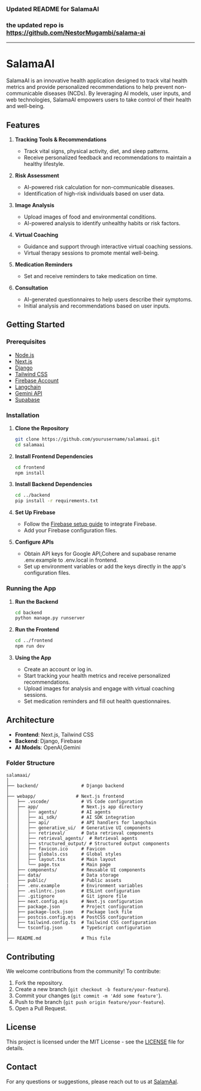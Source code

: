 ### Updated README for SalamaAI
### the updated repo is https://github.com/NestorMugambi/salama-ai

---

# SalamaAI

SalamaAI is an innovative health application designed to track vital health metrics and provide personalized recommendations to help prevent non-communicable diseases (NCDs). By leveraging AI models, user inputs, and web technologies, SalamaAI empowers users to take control of their health and well-being.

## Features

1. **Tracking Tools & Recommendations**
   - Track vital signs, physical activity, diet, and sleep patterns.
   - Receive personalized feedback and recommendations to maintain a healthy lifestyle.

2. **Risk Assessment**
   - AI-powered risk calculation for non-communicable diseases.
   - Identification of high-risk individuals based on user data.

3. **Image Analysis**
   - Upload images of food and environmental conditions.
   - AI-powered analysis to identify unhealthy habits or risk factors.

4. **Virtual Coaching**
   - Guidance and support through interactive virtual coaching sessions.
   - Virtual therapy sessions to promote mental well-being.

5. **Medication Reminders**
   - Set and receive reminders to take medication on time.

6. **Consultation**
   - AI-generated questionnaires to help users describe their symptoms.
   - Initial analysis and recommendations based on user inputs.

## Getting Started

### Prerequisites

- [Node.js](https://nodejs.org/)
- [Next.js](https://nextjs.org/)
- [Django](https://www.djangoproject.com/)
- [Tailwind CSS](https://tailwindcss.com/)
- [Firebase Account](https://firebase.google.com/)
- [Langchain](https://www.langchain.com/)
- [Gemini API](https://www.gemini.com/api)
- [Supabase](https://supabase.com/)


### Installation

1. **Clone the Repository**
   ```bash
   git clone https://github.com/yourusername/salamaai.git
   cd salamaai
   ```

2. **Install Frontend Dependencies**
   ```bash
   cd frontend
   npm install
   ```

3. **Install Backend Dependencies**
   ```bash
   cd ../backend
   pip install -r requirements.txt
   ```

4. **Set Up Firebase**
   - Follow the [Firebase setup guide](https://firebase.flutter.dev/docs/overview) to integrate Firebase.
   - Add your Firebase configuration files.

5. **Configure APIs**
   - Obtain API keys for Google API,Cohere and supabase rename .env.example to .env.local in frontend.
   - Set up environment variables or add the keys directly in the app's configuration files.

### Running the App

1. **Run the Backend**
   ```bash
   cd backend
   python manage.py runserver
   ```

2. **Run the Frontend**
   ```bash
   cd ../frontend
   npm run dev
   ```

3. **Using the App**
   - Create an account or log in.
   - Start tracking your health metrics and receive personalized recommendations.
   - Upload images for analysis and engage with virtual coaching sessions.
   - Set medication reminders and fill out health questionnaires.

## Architecture

- **Frontend**: Next.js, Tailwind CSS
- **Backend**: Django, Firebase
- **AI Models**: OpenAI,Gemini

### Folder Structure

```
salamaai/
│
├── backend/                # Django backend
│
├── webapp/               # Next.js frontend
│   ├── .vscode/            # VS Code configuration
│   ├── app/                # Next.js app directory
│   │   ├── agents/         # AI agents
│   │   ├── ai_sdk/         # AI SDK integration
│   │   ├── api/            # API handlers for langchain
│   │   ├── generative_ui/  # Generative UI components
│   │   ├── retrieval/      # Data retrieval components
│   │   ├── retrieval_agents/  # Retrieval agents
│   │   ├── structured_output/ # Structured output components
│   │   ├── favicon.ico     # Favicon
│   │   ├── globals.css     # Global styles
│   │   ├── layout.tsx      # Main layout
│   │   └── page.tsx        # Main page
│   ├── components/         # Reusable UI components
│   ├── data/               # Data storage
│   ├── public/             # Public assets
|   ├── .env.example        # Environment variables
│   ├── .eslintrc.json      # ESLint configuration
│   ├── .gitignore          # Git ignore file
│   ├── next.config.mjs     # Next.js configuration
│   ├── package.json        # Project configuration
│   ├── package-lock.json   # Package lock file
│   ├── postcss.config.mjs  # PostCSS configuration
│   ├── tailwind.config.ts  # Tailwind CSS configuration
│   └── tsconfig.json       # TypeScript configuration
│
├── README.md               # This file

```

## Contributing

We welcome contributions from the community! To contribute:

1. Fork the repository.
2. Create a new branch (`git checkout -b feature/your-feature`).
3. Commit your changes (`git commit -m 'Add some feature'`).
4. Push to the branch (`git push origin feature/your-feature`).
5. Open a Pull Request.

## License

This project is licensed under the MIT License - see the [LICENSE](LICENSE) file for details.

## Contact

For any questions or suggestions, please reach out to us at [SalamAaI](mailto:bbjulius900@gmail.com).
